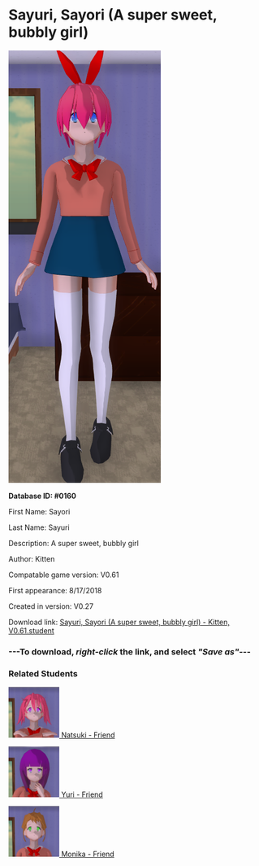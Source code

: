 # Sayuri, Sayori (A super sweet, bubbly girl)

<img src="../../Files/Images/Sayuri, Sayori (A super sweet, bubbly girl).png" title="Sayuri, Sayori (A super sweet, bubbly girl) - Kitten, V0.61">

**Database ID: #0160**

First Name: Sayori

Last Name: Sayuri

Description: A super sweet, bubbly girl

Author: Kitten

Compatable game version: V0.61

First appearance: 8/17/2018

Created in version: V0.27

Download link: <a href="https://raw.githubusercontent.com/Arbiter1223/Daigaku-Gurashi-Custom-Students/master/Files/Student%20Files/Sayuri%2C%20Sayori%20(A%20super%20sweet%2C%20bubbly%20girl)%20-%20Kitten%2C%20V0.61.student">Sayuri, Sayori (A super sweet, bubbly girl) - Kitten, V0.61.student</a>

### ---**To download, _right-click_ the link, and select _"Save as"_**---

### Related Students

<a href="Nakatsuka, Natsuki (A cute tsundere futanari).md"><img src="../../Files/Thumbs/Nakatsuka, Natsuki (A cute tsundere futanari).png" height="100" width="100" title="Nakatsuka, Natsuki (A cute tsundere futanari) - Kitten, V0.61"></a><a href="Nakatsuka, Natsuki (A cute tsundere futanari).md"> Natsuki - Friend</a>

<a href="Okajima, Yuri (A quiet, intelligent bookworm).md"><img src="../../Files/Thumbs/Okajima, Yuri (A quiet, intelligent bookworm).png" height="100" width="100" title="Okajima, Yuri (A quiet, intelligent bookworm) - Kitten, V0.61"></a><a href="Okajima, Yuri (A quiet, intelligent bookworm).md"> Yuri - Friend</a>

<a href="Ashcraft, Monika (A skilled pianist, president of the Literature Club).md"><img src="../../Files/Thumbs/Ashcraft, Monika (A skilled pianist, president of the Literature Club).png" height="100" width="100" title="Ashcraft, Monika (A skilled pianist, president of the Literature Club) - Kitten, V0.61"></a><a href="Ashcraft, Monika (A skilled pianist, president of the Literature Club).md"> Monika - Friend</a>

